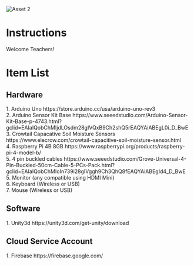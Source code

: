 ![Asset 2](https://user-images.githubusercontent.com/21232416/129589229-dea11867-2e5c-4b70-9a3e-43ca646a7b91.png)

<h1> Instructions </h1>
Welcome Teachers!


<h1> Item List </h1>
<h2> Hardware </h2>
1. Arduino Uno https://store.arduino.cc/usa/arduino-uno-rev3<br>
2. Arduino Sensor Kit Base https://www.seeedstudio.com/Arduino-Sensor-Kit-Base-p-4743.html?gclid=EAIaIQobChMIjdLOsdm28gIVQxB9Ch2shQ5rEAQYAiABEgL0i_D_BwE<br>
3. Crowtail Capacative Soil Moisture Sensors https://www.elecrow.com/crowtail-capacitive-soil-moisture-sensor.html<br>
4. Raspberry Pi 4B 8GB https://www.raspberrypi.org/products/raspberry-pi-4-model-b/<br>
5. 4 pin buckled cables https://www.seeedstudio.com/Grove-Universal-4-Pin-Buckled-50cm-Cable-5-PCs-Pack.html?gclid=EAIaIQobChMIoIn739i28gIVggh9Ch3QhQ8fEAQYAiABEgId4_D_BwE<br>
5. Monitor (any compatible using HDMI Mini)<br>
6. Keyboard (Wireless or USB)<br>
7. Mouse (Wireless or USB)<br>


<h2> Software </h2>
1. Unity3d https://unity3d.com/get-unity/download

<h2> Cloud Service Account </h2>
1. Firebase https://firebase.google.com/

